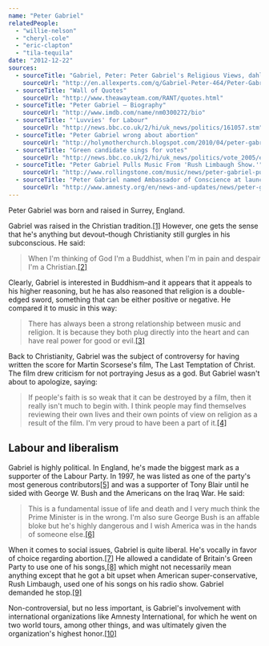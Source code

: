 ```yaml
---
name: "Peter Gabriel"
relatedPeople:
  - "willie-nelson"
  - "cheryl-cole"
  - "eric-clapton"
  - "tila-tequila"
date: "2012-12-22"
sources:
  - sourceTitle: "Gabriel, Peter: Peter Gabriel's Religious Views, dahli lama, last temptation of christ"
    sourceUrl: "http://en.allexperts.com/q/Gabriel-Peter-464/Peter-Gabriel-Religious-Views.htm"
  - sourceTitle: "Wall of Quotes"
    sourceUrl: "http://www.theawayteam.com/RANT/quotes.html"
  - sourceTitle: "Peter Gabriel – Biography"
    sourceUrl: "http://www.imdb.com/name/nm0300272/bio"
  - sourceTitle: "'Luvvies' for Labour"
    sourceUrl: "http://news.bbc.co.uk/2/hi/uk_news/politics/161057.stm"
  - sourceTitle: "Peter Gabriel wrong about abortion"
    sourceUrl: "http://holymotherchurch.blogspot.com/2010/04/peter-gabriel-wrong-about-abortion.html"
  - sourceTitle: "Green candidate sings for votes"
    sourceUrl: "http://news.bbc.co.uk/2/hi/uk_news/politics/vote_2005/england/4497761.stm"
  - sourceTitle: "Peter Gabriel Pulls Music From 'Rush Limbaugh Show.'"
    sourceUrl: "http://www.rollingstone.com/music/news/peter-gabriel-pulls-music-from-rush-limbaugh-show-20120305#ixzz1pQftliJu"
  - sourceTitle: "Peter Gabriel named Ambassador of Conscience at launch of global music and human rights tour"
    sourceUrl: "http://www.amnesty.org/en/news-and-updates/news/peter-gabriel-ambassador-of-conscience-global-music-human-rights-tour-20080910"
---
```


Peter Gabriel was born and raised in Surrey, England.

Gabriel was raised in the Christian tradition.<a class="source-citation" href="#http://en.allexperts.com/q/Gabriel-Peter-464/Peter-Gabriel-Religious-Views.htm" title="Gabriel, Peter: Peter Gabriel&apos;s Religious Views, dahli lama, last temptation of christ">[1]</a> However, one gets the sense that he's anything but devout–though Christianity still gurgles in his subconscious. He said:

>When I'm thinking of God I'm a Buddhist, when I'm in pain and despair I'm a Christian.<a class="source-citation" href="#http://www.theawayteam.com/RANT/quotes.html" title="Wall of Quotes">[2]</a>

Clearly, Gabriel is interested in Buddhism–and it appears that it appeals to his higher reasoning, but he has also reasoned that religion is a double-edged sword, something that can be either positive or negative. He compared it to music in this way:

>There has always been a strong relationship between music and religion. It is because they both plug directly into the heart and can have real power for good or evil.<a class="source-citation" href="#http://www.imdb.com/name/nm0300272/bio" title="Peter Gabriel – Biography">[3]</a>

Back to Christianity, Gabriel was the subject of controversy for having written the score for Martin Scorsese's film, The Last Temptation of Christ. The film drew criticism for not portraying Jesus as a god. But Gabriel wasn't about to apologize, saying:

>If people's faith is so weak that it can be destroyed by a film, then it really isn't much to begin with. I think people may find themselves reviewing their own lives and their own points of view on religion as a result of the film. I'm very proud to have been a part of it.<a class="source-citation" href="#http://www.imdb.com/name/nm0300272/bio" title="Peter Gabriel – Biography">[4]</a>

## 

## Labour and liberalism

Gabriel is highly political. In England, he's made the biggest mark as a supporter of the Labour Party. In 1997, he was listed as one of the party's most generous contributors<a class="source-citation" href="#http://news.bbc.co.uk/2/hi/uk_news/politics/161057.stm" title="&apos;Luvvies&apos; for Labour">[5]</a> and was a supporter of Tony Blair until he sided with George W. Bush and the Americans on the Iraq War. He said:

>This is a fundamental issue of life and death and I very much think the Prime Minister is in the wrong. I'm also sure George Bush is an affable bloke but he's highly dangerous and I wish America was in the hands of someone else.<a class="source-citation" href="#http://www.imdb.com/name/nm0300272/bio" title="Peter Gabriel – Biography">[6]</a>

When it comes to social issues, Gabriel is quite liberal. He's vocally in favor of choice regarding abortion.<a class="source-citation" href="#http://holymotherchurch.blogspot.com/2010/04/peter-gabriel-wrong-about-abortion.html" title="Peter Gabriel wrong about abortion">[7]</a> He allowed a candidate of Britain's Green Party to use one of his songs,<a class="source-citation" href="#http://news.bbc.co.uk/2/hi/uk_news/politics/vote_2005/england/4497761.stm" title="Green candidate sings for votes">[8]</a> which might not necessarily mean anything except that he got a bit upset when American super-conservative, Rush Limbaugh, used one of his songs on his radio show. Gabriel demanded he stop.<a class="source-citation" href="#http://www.rollingstone.com/music/news/peter-gabriel-pulls-music-from-rush-limbaugh-show-20120305#ixzz1pQftliJu" title="Peter Gabriel Pulls Music From &apos;Rush Limbaugh Show.&apos;">[9]</a>

Non-controversial, but no less important, is Gabriel's involvement with international organizations like Amnesty International, for which he went on two world tours, among other things, and was ultimately given the organization's highest honor.<a class="source-citation" href="#http://www.amnesty.org/en/news-and-updates/news/peter-gabriel-ambassador-of-conscience-global-music-human-rights-tour-20080910" title="Peter Gabriel named Ambassador of Conscience at launch of global music and human rights tour">[10]</a>